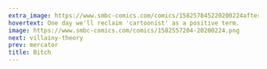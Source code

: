 ```yaml
---
extra_image: https://www.smbc-comics.com/comics/158257845220200224after.png
hovertext: One day we'll reclaim 'cartoonist' as a positive term.
image: https://www.smbc-comics.com/comics/1582557204-20200224.png
next: villainy-theory
prev: mercator
title: Bitch
---
```

